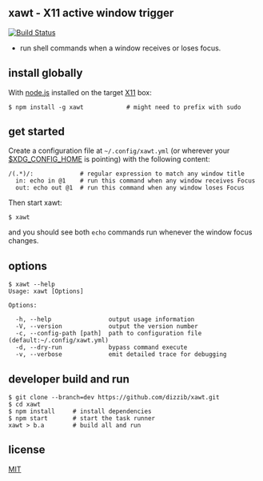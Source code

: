 ## xawt - X11 active window trigger
[![Build Status](https://travis-ci.org/dizzib/xawt.svg?branch=master)](https://travis-ci.org/dizzib/xawt)

- run shell commands when a window receives or loses focus.

## install globally

With [node.js] installed on the target [X11] box:

    $ npm install -g xawt            # might need to prefix with sudo

## get started

Create a configuration file at `~/.config/xawt.yml` (or wherever your
[$XDG_CONFIG_HOME] is pointing) with the following content:

    /(.*)/:             # regular expression to match any window title
      in: echo in @1    # run this command when any window receives Focus
      out: echo out @1  # run this command when any window loses Focus

Then start xawt:

    $ xawt

and you should see both `echo` commands run whenever the window focus changes.

## options

    $ xawt --help
    Usage: xawt [Options]

    Options:

      -h, --help                output usage information
      -V, --version             output the version number
      -c, --config-path [path]  path to configuration file (default:~/.config/xawt.yml)
      -d, --dry-run             bypass command execute
      -v, --verbose             emit detailed trace for debugging

## developer build and run

    $ git clone --branch=dev https://github.com/dizzib/xawt.git
    $ cd xawt
    $ npm install     # install dependencies
    $ npm start       # start the task runner
    xawt > b.a        # build all and run

## license

[MIT](./LICENSE)

[$XDG_CONFIG_HOME]: http://standards.freedesktop.org/basedir-spec/basedir-spec-latest.html
[node.js]: http://nodejs.org
[X11]: https://en.wikipedia.org/wiki/X_Window_System
[yaml]: https://en.wikipedia.org/wiki/YAML
